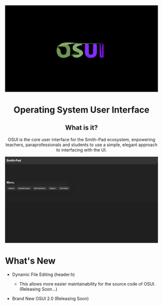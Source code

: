 <img src="./osui-logo.png"></img>

<h1 align="center">Operating System User Interface </h1>

<h2 align="center">What is it?</h2>

<p align="center">
OSUI is the core user interface for the Smith-Pad ecosystem, enpowering teachers, paraprofessionals
and students to use a simple, elegant approach to interfacing with the UI.
</p>


<img src="./documentation-src/home.png">




# What's New

- Dynamic File Editing (header.h)
    - This allows more easier maintainability for the source code of OSUI. (Releasing Soon...)

- Brand New OSUI 2.0 (Releasing Soon)